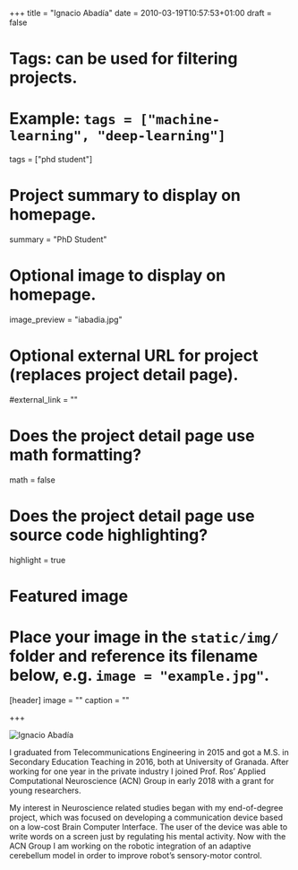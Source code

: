 +++
title = "Ignacio Abadía"
date = 2010-03-19T10:57:53+01:00
draft = false

# Tags: can be used for filtering projects.
# Example: `tags = ["machine-learning", "deep-learning"]`
tags = ["phd student"]

# Project summary to display on homepage.
summary = "PhD Student"

# Optional image to display on homepage.
image_preview = "iabadia.jpg"

# Optional external URL for project (replaces project detail page).
#external_link = ""

# Does the project detail page use math formatting?
math = false

# Does the project detail page use source code highlighting?
highlight = true

# Featured image
# Place your image in the `static/img/` folder and reference its filename below, e.g. `image = "example.jpg"`.
[header]
image = ""
caption = ""

+++

![Ignacio Abadía](/img/iabadia.jpg)

I graduated from Telecommunications Engineering in 2015 and got a M.S. in Secondary Education Teaching in 2016, both at University of Granada. After working for one year in the private industry I joined Prof. Ros’ Applied Computational Neuroscience (ACN) Group in early 2018 with a grant for young researchers.

My interest in Neuroscience related studies began with my end-of-degree project, which was focused on developing a communication device based on a low-cost Brain Computer Interface. The user of the device was able to write words on a screen just by regulating his mental activity. Now with the ACN Group I am working on the robotic integration of an adaptive cerebellum model in order to improve robot’s sensory-motor control.
